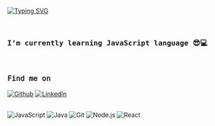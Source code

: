 <!-- ### Hi there 👋
 -->
<!--
**FarrahYasin/FarrahYasin** is a ✨ _special_ ✨ repository because its `README.md` (this file) appears on your GitHub profile.

Here are some ideas to get you started:

- 🔭 I’m currently working on ...
- 🌱 I’m currently learning ...
- 👯 I’m looking to collaborate on ...
- 🤔 I’m looking for help with ...
- 💬 Ask me about ...
- 📫 How to reach me: ...
- 😄 Pronouns: ...
- ⚡ Fun fact: ...
-->
<!-- ### Hi there 👋
 -->
<!-- [![Typing SVG](https://readme-typing-svg.herokuapp.com?font=Roboto+Slab&duration=6000&color=5C469C&background=E5F9FF00&center=true&vCenter=true&multiline=true&width=450&height=60&lines=Hi+%F0%9F%91%8B%2C+I'm+Farah+Yasin+💎+;I'm+a+Software+Engineer+💜)](https://git.io/typing-svg) -->

[![Typing SVG](https://readme-typing-svg.herokuapp.com?font=Roboto+Slab&duration=6000&color=5C469C&background=E5F9FF00&center=true&vCenter=true&multiline=true&width=450&height=60&lines=Hi+%F0%9F%91%8B%2C+I'm+Farah+Yasin+💎+;I'm+a+Software+Engineer+💜)](https://git.io/typing-svg)

<br/>
<!-- <h4 align="center" ><samp>Hi there I'm Farah Yasin💎! I'm 𝚊 Software Engineer💜 </samp></h4> -->
<!-- <br/> -->
<h3><samp>I’m currently learning JavaScript language 😎💻</samp></h3> 

<br/>
<h3><samp>𝙵𝚒𝚗𝚍 𝚖𝚎 𝚘𝚗</samp></h3> 
<p><a 
href="https://github.com/FarrahYasin" target="_blank"><img alt="Github" 
src="https://img.shields.io/badge/GitHub-%2312100E.svg?&style=for-the-badge&logo=Github&logoColor=white" /></a> <a 
href="https://www.linkedin.com/in/farah-yasin-89690724b/" target="_blank"><img alt="LinkedIn" 
src="https://img.shields.io/badge/linkedin-%2312100E.svg?&style=for-the-badge&logo=linkedin&logoColor=blue" /></a> <a 
 </p>
<br />
<br />



  ![JavaScript](https://img.shields.io/badge/-JavaScript-000?&logo=JavaScript)
  ![Java](https://img.shields.io/badge/-Java-000?&logo=Java&logoColor=007396)
  ![Git](https://img.shields.io/badge/-Git-000?&logo=Git)
  ![Node.js](https://img.shields.io/badge/-Node.js-000?&logo=node.js)
  ![React](https://img.shields.io/badge/-React-000?&logo=React)
